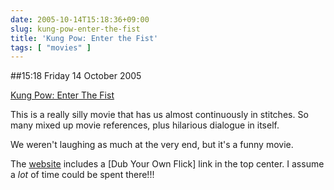 ```yaml
---
date: 2005-10-14T15:18:36+09:00
slug: kung-pow-enter-the-fist
title: 'Kung Pow: Enter the Fist'
tags: [ "movies" ]
---
```


##15:18 Friday 14 October 2005

[Kung Pow: Enter The Fist](https://www.kungpowmovie.com/)

This is a really silly movie that has us almost continuously in stitches.  So many mixed up movie references, plus hilarious dialogue in itself.

We weren't laughing as much at the very end, but it's a funny movie.

The [website](https://www.kungpowmovie.com/swf/KPmain.html) includes a [Dub Your Own Flick] link in the top center.  I assume a *lot* of time could be spent there!!!

